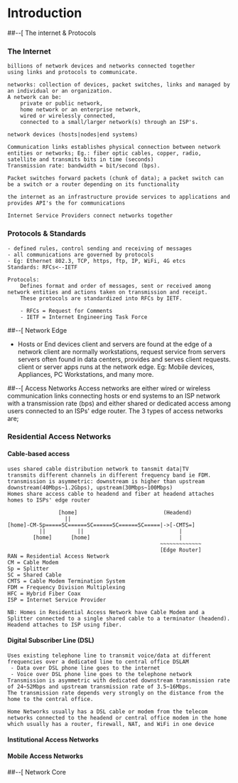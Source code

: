 # Introduction

##--[ The internet & Protocols
### The Internet
	billions of network devices and networks connected together
	using links and protocols to communicate.
	
	networks: collection of devices, packet switches, links and managed by an individual or an organization.
	A network can be:
		private or public network,
		home network or an enterprise network,
		wired or wirelessly connected,
		connected to a small/larger network(s) through an ISP's.

	network devices (hosts|nodes|end systems)

	Communication links establishes physical connection between network entities or networks; Eg.: fiber optic cables, copper, radio, satellite and transmits bits in time (seconds)
	Transmission rate: bandwidth = bit/second (bps).

	Packet switches forward packets (chunk of data); a packet switch can be a switch or a router depending on its functionality

	the internet as an infrastructure provide services to applications and provides API's the for communications

	Internet Service Providers connect networks together

### Protocols & Standards
	- defined rules, control sending and receiving of messages
	- all communications are governed by protocols
	- Eg: Ethernet 802.3, TCP, https, ftp, IP, WiFi, 4G etcs
	Standards: RFCs<--IETF

	Protocols:
		Defines format and order of messages, sent or received among network entities and actions taken on transmission and receipt.
		These protocols are standardized into RFCs by IETF.

		- RFCs = Request for Comments
		- IETF = Internet Engineering Task Force

##--[ Network Edge
* Hosts or End devices
	client and servers are found at the edge of a network
	client are normally workstations, request service from servers
	servers often found in data centers, provides and serves client requests. client or server apps runs at the network edge.
	Eg: Mobile devices, Appliances, PC Workstations, and many more.

##--[ Access Networks
Access networks are either wired or wireless communication links connecting hosts or end systems to an ISP network with a transmission rate (bps) and either shared or dedicated access among users connected to an ISPs' edge router. The 3 types of access networks are; 

### Residential Access Networks
#### Cable-based access
	uses shared cable distribution network to tansmit data|TV
	transmits different channels in different frequency band ie FDM.
	transmission is asymmetric: downstream is higher than upstream
	downstream(40Mbps~1.2Gbps), upstream(30Mbps~100Mbps)
	Homes share access cable to headend and fiber at headend attaches homes to ISPs' edge router

					[home]						     (Headend)
					  ||
	[home]-CM-Sp=====SC======SC======SC======SC=====|->[-CMTS=]
			  ||		  ||							  |
			[home]		[home]							  |
													~~~~~~~~~~~~~
													[Edge Router]
	RAN = Residential Access Network
	CM = Cable Modem
	Sp = Splitter
	SC = Shared Cable
	CMTS = Cable Modem Termination System
	FDM = Frequency Division Multiplexing
	HFC = Hybrid Fiber Coax
	ISP = Internet Service Provider

	NB: Homes in Residential Access Network have Cable Modem and a Splitter connected to a single shared cable to a terminator (headend). Headend attaches to ISP using fiber.

#### Digital Subscriber Line (DSL)
	Uses existing telephone line to transmit voice/data at different frequencies over a dedicated line to central office DSLAM
	 - Data over DSL phone line goes to the internet
	 - Voice over DSL phone line goes to the telephone network
	Transmission is asymmetric with dedicated downstream transmission rate of 24~52Mbps and upstream transmission rate of 3.5~16Mbps.
	The transmission rate depends very strongly on the distance from the home to the central office.

	Home Networks usually has a DSL cable or modem from the telecom networks connected to the headend or central office modem in the home which usually has a router, firewall, NAT, and WiFi in one device 

#### Institutional Access Networks

#### Mobile Access Networks

##--[ Network Core
